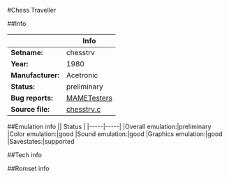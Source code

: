 #Chess Traveller

##Info

||Info|
|-----|-----|
|**Setname:**|chesstrv
|**Year:**|1980
|**Manufacturer:**|Acetronic
|**Status:**|preliminary
|**Bug reports:**|[MAMETesters](http://mametesters.org/view_all_set.php?type=1&temporary=y&search=chesstrv.c)
|**Source file:**|[chesstrv.c](https://github.com/mamedev/mame/blob/master/src/mess/drivers/chesstrv.c)

##Emulation info
|| Status |
|-----|-----|
|Overall emulation:|preliminary
|Color emulation:|good
|Sound emulation:|good
|Graphics emulation:|good
|Savestates:|supported

##Tech info

##Romset info

<!--- START OF EDITED COMMENT DO NOT TOUCH TEXT ABOVE-->
